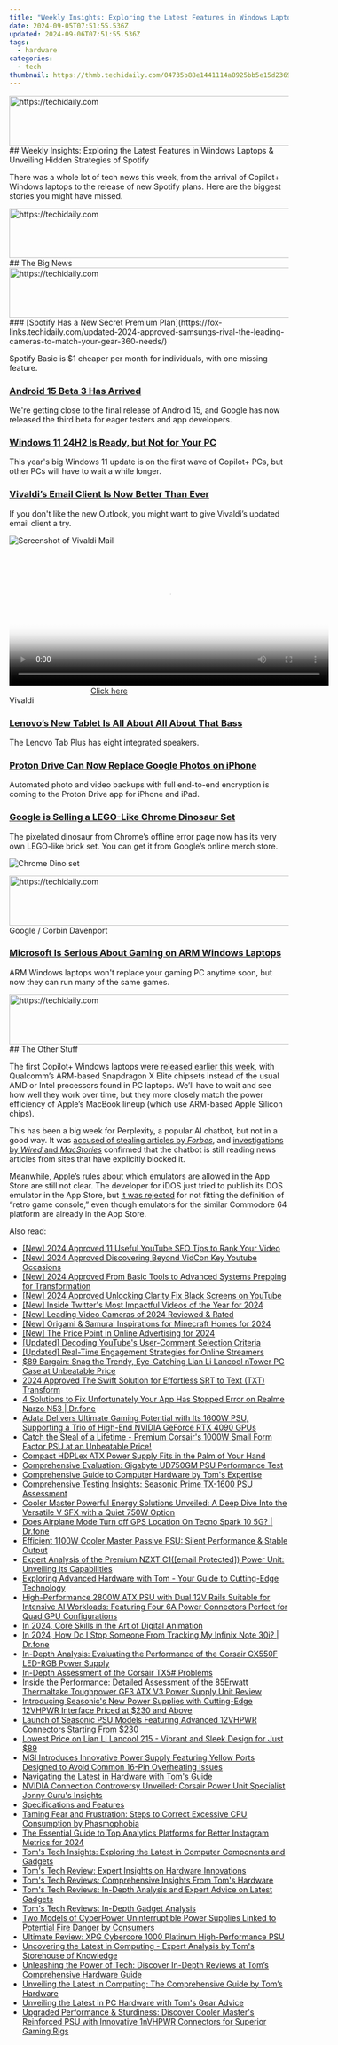 ```yaml
---
title: "Weekly Insights: Exploring the Latest Features in Windows Laptops & Unveiling Hidden Strategies of Spotify"
date: 2024-09-05T07:51:55.536Z
updated: 2024-09-06T07:51:55.536Z
tags:
  - hardware
categories:
  - tech
thumbnail: https://thmb.techidaily.com/04735b88e1441114a8925bb5e15d2369f293d2c3a93400105413a698d6a65c62.jpg
---
```


<!-- affiliate ads begin -->
<a href="https://appsumo.8odi.net/c/5597632/2123740/7443" target="_top" id="2123740">
  <img src="//a.impactradius-go.com/display-ad/7443-2123740" border="0" alt="https://techidaily.com" width="728" height="90"/>
</a>
<img height="0" width="0" src="https://appsumo.8odi.net/i/5597632/2123740/7443" style="position:absolute;visibility:hidden;" border="0" />
<!-- affiliate ads end -->
## Weekly Insights: Exploring the Latest Features in Windows Laptops & Unveiling Hidden Strategies of Spotify

There was a whole lot of tech news this week, from the arrival of Copilot+ Windows laptops to the release of new Spotify plans. Here are the biggest stories you might have missed.

<!-- affiliate ads begin -->
<a href="https://aligracehair.sjv.io/c/5597632/1896560/19272" target="_top" id="1896560">
  <img src="//a.impactradius-go.com/display-ad/19272-1896560" border="0" alt="https://techidaily.com" width="728" height="90"/>
</a>
<img height="0" width="0" src="https://aligracehair.sjv.io/i/5597632/1896560/19272" style="position:absolute;visibility:hidden;" border="0" />
<!-- affiliate ads end -->
##  The Big News

<!-- affiliate ads begin -->
<a href="https://appsumo.8odi.net/c/5597632/2068408/7443" target="_top" id="2068408">
  <img src="//a.impactradius-go.com/display-ad/7443-2068408" border="0" alt="https://techidaily.com" width="728" height="90"/>
</a>
<img height="0" width="0" src="https://appsumo.8odi.net/i/5597632/2068408/7443" style="position:absolute;visibility:hidden;" border="0" />
<!-- affiliate ads end -->
### [Spotify Has a New Secret Premium Plan](https://fox-links.techidaily.com/updated-2024-approved-samsungs-rival-the-leading-cameras-to-match-your-gear-360-needs/) 

 Spotify Basic is $1 cheaper per month for individuals, with one missing feature.

### [Android 15 Beta 3 Has Arrived](https://article-knowledge.techidaily.com/new-2024-approved-unveiling-cropped-lengths-imovies-automatic-trimming-logic/) 

 We're getting close to the final release of Android 15, and Google has now released the third beta for eager testers and app developers.

### [Windows 11 24H2 Is Ready, but Not for Your PC](https://extra-tips.techidaily.com/beginners-guide-to-windows-11-audible-recording/) 

 This year's big Windows 11 update is on the first wave of Copilot+ PCs, but other PCs will have to wait a while longer.

### [Vivaldi’s Email Client Is Now Better Than Ever](https://extra-resources.techidaily.com/epic-narrative-institute-premier-choices/) 

 If you don't like the new Outlook, you might want to give Vivaldi’s updated email client a try.

![Screenshot of Vivaldi Mail](https://static1.howtogeekimages.com/wordpress/wp-content/uploads/2024/06/1920w_mail_preview.jpeg) 

<!-- affiliate ads begin -->
<span id="1983573">
					<video width="576" height="240" style="cursor:pointer"
           poster="//a.impactradius-go.com/display-clicktoplayimage/1983573.png"
           onclick="if(!this.playClicked){this.play();this.setAttribute('controls',true);this.playClicked=true;}">
	   <source src="//a.impactradius-go.com/display-ad/22993-1983573">
	   <img src="//a.impactradius-go.com/display-clicktoplayimage/1983573.png" style="border: none; height: 100%; width: 100%; object-fit: contain">
	</video>
	<div style="width:360px;text-align:center"><a href="javascript:window.open(decodeURIComponent('https%3A%2F%2Fhomestyler.sjv.io%2Fc%2F5597632%2F1983573%2F22993'), '_blank');void(0);">Click here</a></div>
</span>
<img height="0" width="0" src="https://imp.pxf.io/i/5597632/1983573/22993" style="position:absolute;visibility:hidden;" border="0" />
<!-- affiliate ads end -->
Vivaldi

### [Lenovo’s New Tablet Is All About All About That Bass](https://fox-glue.techidaily.com/updated-2024-approved-legacy-in-pixels-iphone-x-memories-photography/) 

 The Lenovo Tab Plus has eight integrated speakers.

### [Proton Drive Can Now Replace Google Photos on iPhone](https://win-amazing.techidaily.com/1722970879070-get-the-latest-realtek-pci-express-fe-chipset-drivers-on-windows-10-no-cost/) 

 Automated photo and video backups with full end-to-end encryption is coming to the Proton Drive app for iPhone and iPad.

### [Google is Selling a LEGO-Like Chrome Dinosaur Set](https://techno-recovery.techidaily.com/yahoo-mail-alert-what-to-do-when-your-inbox-stops-populating-emails/) 

 The pixelated dinosaur from Chrome’s offline error page now has its very own LEGO-like brick set. You can get it from Google’s online merch store.

![Chrome Dino set](https://static1.howtogeekimages.com/wordpress/wp-content/uploads/2024/06/dino.jpg) 

<!-- affiliate ads begin -->
<a href="https://aligracehair.sjv.io/c/5597632/1972670/19272" target="_top" id="1972670">
  <img src="//a.impactradius-go.com/display-ad/19272-1972670" border="0" alt="https://techidaily.com" width="728" height="90"/>
</a>
<img height="0" width="0" src="https://aligracehair.sjv.io/i/5597632/1972670/19272" style="position:absolute;visibility:hidden;" border="0" />
<!-- affiliate ads end -->
Google / Corbin Davenport

### [Microsoft Is Serious About Gaming on ARM Windows Laptops](https://some-knowledge.techidaily.com/updated-humorhatchery-app/) 

 ARM Windows laptops won't replace your gaming PC anytime soon, but now they can run many of the same games.

<!-- affiliate ads begin -->
<a href="https://aligracehair.sjv.io/c/5597632/1902294/19272" target="_top" id="1902294">
  <img src="//a.impactradius-go.com/display-ad/19272-1902294" border="0" alt="https://techidaily.com" width="728" height="90"/>
</a>
<img height="0" width="0" src="https://aligracehair.sjv.io/i/5597632/1902294/19272" style="position:absolute;visibility:hidden;" border="0" />
<!-- affiliate ads end -->
##  The Other Stuff

 The first Copilot+ Windows laptops were [released earlier this week](https://blogs.windows.com/devices/2024/06/18/top-things-to-know-about-copilot-pcs-from-microsoft-surface-available-today-at-microsoft-com/), with Qualcomm’s ARM-based Snapdragon X Elite chipsets instead of the usual AMD or Intel processors found in PC laptops. We’ll have to wait and see how well they work over time, but they more closely match the power efficiency of Apple’s MacBook lineup (which use ARM-based Apple Silicon chips).

 This has been a big week for Perplexity, a popular AI chatbot, but not in a good way. It was [accused of stealing articles by _Forbes_](https://www.axios.com/2024/06/18/forbes-perplexity-ai-legal-action-copyright), and [investigations by _Wired_ and _MacStories_](https://www.macstories.net/stories/wired-confirms-perplexity-is-bypassing-efforts-by-websites-to-block-its-web-crawler/) confirmed that the chatbot is still reading news articles from sites that have explicitly blocked it.

 Meanwhile, [Apple’s rules](https://android-transfer.techidaily.com/in-2024-how-to-transfer-data-from-samsung-galaxy-a34-5g-to-samsung-phone-drfone-by-drfone-transfer-from-android-transfer-from-android/) about which emulators are allowed in the App Store are still not clear. The developer for iDOS just tried to publish its DOS emulator in the App Store, but [it was rejected](https://litchie.com/2024/04/new-hope) for not fitting the definition of “retro game console,” even though emulators for the similar Commodore 64 platform are already in the App Store.

<ins class="adsbygoogle"
     style="display:block"
     data-ad-format="autorelaxed"
     data-ad-client="ca-pub-7571918770474297"
     data-ad-slot="1223367746"></ins>



<ins class="adsbygoogle"
     style="display:block"
     data-ad-client="ca-pub-7571918770474297"
     data-ad-slot="8358498916"
     data-ad-format="auto"
     data-full-width-responsive="true"></ins>

<span class="atpl-alsoreadstyle">Also read:</span>
<div><ul>
<li><a href="https://facebook-video-share.techidaily.com/new-2024-approved-11-useful-youtube-seo-tips-to-rank-your-video/"><u>[New] 2024 Approved  11 Useful YouTube SEO Tips to Rank Your Video</u></a></li>
<li><a href="https://facebook-video-share.techidaily.com/new-2024-approved-discovering-beyond-vidcon-key-youtube-occasions/"><u>[New] 2024 Approved  Discovering Beyond VidCon  Key Youtube Occasions</u></a></li>
<li><a href="https://fox-http.techidaily.com/new-2024-approved-from-basic-tools-to-advanced-systems-prepping-for-transformation/"><u>[New] 2024 Approved  From Basic Tools to Advanced Systems  Prepping for Transformation</u></a></li>
<li><a href="https://youtube-sure.techidaily.com/024-approved-unlocking-clarity-fix-black-screens-on-youtube/"><u>[New] 2024 Approved  Unlocking Clarity  Fix Black Screens on YouTube</u></a></li>
<li><a href="https://twitter-clips.techidaily.com/new-inside-twitters-most-impactful-videos-of-the-year-for-2024/"><u>[New] Inside Twitter's Most Impactful Videos of the Year for 2024</u></a></li>
<li><a href="https://extra-guidance.techidaily.com/new-leading-video-cameras-of-2024-reviewed-and-rated/"><u>[New] Leading Video Cameras of 2024 Reviewed & Rated</u></a></li>
<li><a href="https://remote-screen-capture.techidaily.com/new-origami-and-samurai-inspirations-for-minecraft-homes-for-2024/"><u>[New] Origami & Samurai Inspirations for Minecraft Homes for 2024</u></a></li>
<li><a href="https://fox-helps.techidaily.com/new-the-price-point-in-online-advertising-for-2024/"><u>[New] The Price Point in Online Advertising for 2024</u></a></li>
<li><a href="https://youtube-clips.techidaily.com/updated-decoding-youtubes-user-comment-selection-criteria/"><u>[Updated] Decoding YouTube's User-Comment Selection Criteria</u></a></li>
<li><a href="https://fox-friendly.techidaily.com/updated-real-time-engagement-strategies-for-online-streamers/"><u>[Updated] Real-Time Engagement Strategies for Online Streamers</u></a></li>
<li><a href="https://hardware-reviews.techidaily.com/89-bargain-snag-the-trendy-eye-catching-lian-li-lancool-ntower-pc-case-at-unbeatable-price/"><u>$89 Bargain: Snag the Trendy, Eye-Catching Lian Li Lancool nTower PC Case at Unbeatable Price</u></a></li>
<li><a href="https://some-skills.techidaily.com/2024-approved-the-swift-solution-for-effortless-srt-to-text-txt-transform/"><u>2024 Approved  The Swift Solution for Effortless SRT to Text (TXT) Transform</u></a></li>
<li><a href="https://howto.techidaily.com/4-solutions-to-fix-unfortunately-your-app-has-stopped-error-on-realme-narzo-n53-drfone-by-drfone-fix-android-problems-fix-android-problems/"><u>4 Solutions to Fix Unfortunately Your App Has Stopped Error on Realme Narzo N53 | Dr.fone</u></a></li>
<li><a href="https://hardware-reviews.techidaily.com/adata-delivers-ultimate-gaming-potential-with-its-1600w-psu-supporting-a-trio-of-high-end-nvidia-geforce-rtx-4090-gpus/"><u>Adata Delivers Ultimate Gaming Potential with Its 1600W PSU, Supporting a Trio of High-End NVIDIA GeForce RTX 4090 GPUs</u></a></li>
<li><a href="https://hardware-reviews.techidaily.com/1723964494295-catch-the-steal-of-a-lifetime-premium-corsairs-1000w-small-form-factor-psu-at-an-unbeatable-price/"><u>Catch the Steal of a Lifetime - Premium Corsair's 1000W Small Form Factor PSU at an Unbeatable Price!</u></a></li>
<li><a href="https://hardware-reviews.techidaily.com/compact-hdplex-atx-power-supply-fits-in-the-palm-of-your-hand/"><u>Compact HDPLex ATX Power Supply Fits in the Palm of Your Hand</u></a></li>
<li><a href="https://hardware-reviews.techidaily.com/comprehensive-evaluation-gigabyte-ud750gm-psu-performance-test/"><u>Comprehensive Evaluation: Gigabyte UD750GM PSU Performance Test</u></a></li>
<li><a href="https://hardware-reviews.techidaily.com/comprehensive-guide-to-computer-hardware-by-toms-expertise/"><u>Comprehensive Guide to Computer Hardware by Tom's Expertise</u></a></li>
<li><a href="https://hardware-reviews.techidaily.com/comprehensive-testing-insights-seasonic-prime-tx-1600-psu-assessment/"><u>Comprehensive Testing Insights: Seasonic Prime TX-1600 PSU Assessment</u></a></li>
<li><a href="https://hardware-reviews.techidaily.com/cooler-master-powerful-energy-solutions-unveiled-a-deep-dive-into-the-versatile-v-sfx-with-a-quiet-750w-option/"><u>Cooler Master Powerful Energy Solutions Unveiled: A Deep Dive Into the Versatile V SFX with a Quiet 750W Option</u></a></li>
<li><a href="https://fake-location.techidaily.com/does-airplane-mode-turn-off-gps-location-on-tecno-spark-10-5g-drfone-by-drfone-virtual-android/"><u>Does Airplane Mode Turn off GPS Location On Tecno Spark 10 5G? | Dr.fone</u></a></li>
<li><a href="https://hardware-reviews.techidaily.com/efficient-1100w-cooler-master-passive-psu-silent-performance-and-stable-output/"><u>Efficient 1100W Cooler Master Passive PSU: Silent Performance & Stable Output</u></a></li>
<li><a href="https://hardware-reviews.techidaily.com/expert-analysis-of-the-premium-nzxt-c1email-protected-power-unit-unveiling-its-capabilities/"><u>Expert Analysis of the Premium NZXT C1([email Protected]) Power Unit: Unveiling Its Capabilities</u></a></li>
<li><a href="https://hardware-reviews.techidaily.com/exploring-advanced-hardware-with-tom-your-guide-to-cutting-edge-technology/"><u>Exploring Advanced Hardware with Tom - Your Guide to Cutting-Edge Technology</u></a></li>
<li><a href="https://hardware-reviews.techidaily.com/high-performance-2800w-atx-psu-with-dual-12v-rails-suitable-for-intensive-ai-workloads-featuring-four-6a-power-connectors-perfect-for-quad-gpu-configuration23/"><u>High-Performance 2800W ATX PSU with Dual 12V Rails Suitable for Intensive AI Workloads: Featuring Four 6A Power Connectors Perfect for Quad GPU Configurations</u></a></li>
<li><a href="https://extra-information.techidaily.com/in-2024-core-skills-in-the-art-of-digital-animation/"><u>In 2024, Core Skills in the Art of Digital Animation</u></a></li>
<li><a href="https://android-location-track.techidaily.com/in-2024-how-do-i-stop-someone-from-tracking-my-infinix-note-30i-drfone-by-drfone-virtual-android/"><u>In 2024, How Do I Stop Someone From Tracking My Infinix Note 30i? | Dr.fone</u></a></li>
<li><a href="https://hardware-reviews.techidaily.com/in-depth-analysis-evaluating-the-performance-of-the-corsair-cx550f-led-rgb-power-supply/"><u>In-Depth Analysis: Evaluating the Performance of the Corsair CX550F LED-RGB Power Supply</u></a></li>
<li><a href="https://hardware-reviews.techidaily.com/in-depth-assessment-of-the-corsair-tx5-problems/"><u>In-Depth Assessment of the Corsair TX5# Problems</u></a></li>
<li><a href="https://hardware-reviews.techidaily.com/inside-the-performance-detailed-assessment-of-the-85erwatt-thermaltake-toughpower-gf3-atx-v3-power-supply-unit-review/"><u>Inside the Performance: Detailed Assessment of the 85Erwatt Thermaltake Toughpower GF3 ATX V3 Power Supply Unit Review</u></a></li>
<li><a href="https://hardware-reviews.techidaily.com/introducing-seasonics-new-power-supplies-with-cutting-edge-12vhpwr-interface-priced-at-230-and-above/"><u>Introducing Seasonic's New Power Supplies with Cutting-Edge 12VHPWR Interface Priced at $230 and Above</u></a></li>
<li><a href="https://hardware-reviews.techidaily.com/launch-of-seasonic-psu-models-featuring-advanced-12vhpwr-connectors-starting-from-230/"><u>Launch of Seasonic PSU Models Featuring Advanced 12VHPWR Connectors Starting From $230</u></a></li>
<li><a href="https://hardware-reviews.techidaily.com/1723964496458-lowest-price-on-lian-li-lancool-215-vibrant-and-sleek-design-for-just-89/"><u>Lowest Price on Lian Li Lancool 215 - Vibrant and Sleek Design for Just $89</u></a></li>
<li><a href="https://hardware-reviews.techidaily.com/msi-introduces-innovative-power-supply-featuring-yellow-ports-designed-to-avoid-common-16-pin-overheating-issues/"><u>MSI Introduces Innovative Power Supply Featuring Yellow Ports Designed to Avoid Common 16-Pin Overheating Issues</u></a></li>
<li><a href="https://hardware-reviews.techidaily.com/navigating-the-latest-in-hardware-with-toms-guide/"><u>Navigating the Latest in Hardware with Tom's Guide</u></a></li>
<li><a href="https://hardware-reviews.techidaily.com/nvidia-connection-controversy-unveiled-corsair-power-unit-specialist-jonny-gurus-insights/"><u>NVIDIA Connection Controversy Unveiled: Corsair Power Unit Specialist Jonny Guru's Insights</u></a></li>
<li><a href="https://hardware-reviews.techidaily.com/specifications-and-features/"><u>Specifications and Features</u></a></li>
<li><a href="https://win-solutions.techidaily.com/taming-fear-and-frustration-steps-to-correct-excessive-cpu-consumption-by-phasmophobia/"><u>Taming Fear and Frustration: Steps to Correct Excessive CPU Consumption by Phasmophobia</u></a></li>
<li><a href="https://instagram-video-recordings.techidaily.com/the-essential-guide-to-top-analytics-platforms-for-better-instagram-metrics-for-2024/"><u>The Essential Guide to Top Analytics Platforms for Better Instagram Metrics for 2024</u></a></li>
<li><a href="https://hardware-reviews.techidaily.com/toms-tech-insights-exploring-the-latest-in-computer-components-and-gadgets/"><u>Tom's Tech Insights: Exploring the Latest in Computer Components and Gadgets</u></a></li>
<li><a href="https://hardware-reviews.techidaily.com/toms-tech-review-expert-insights-on-hardware-innovations/"><u>Tom's Tech Review: Expert Insights on Hardware Innovations</u></a></li>
<li><a href="https://hardware-reviews.techidaily.com/toms-tech-reviews-comprehensive-insights-from-toms-hardware/"><u>Tom's Tech Reviews: Comprehensive Insights From Tom's Hardware</u></a></li>
<li><a href="https://hardware-reviews.techidaily.com/toms-tech-reviews-in-depth-analysis-and-expert-advice-on-latest-gadgets/"><u>Tom's Tech Reviews: In-Depth Analysis and Expert Advice on Latest Gadgets</u></a></li>
<li><a href="https://hardware-reviews.techidaily.com/toms-tech-reviews-in-depth-gadget-analysis-t17239718750361/"><u>Tom's Tech Reviews: In-Depth Gadget Analysis</u></a></li>
<li><a href="https://hardware-reviews.techidaily.com/two-models-of-cyberpower-uninterruptible-power-supplies-linked-to-potential-fire-danger-by-consumers/"><u>Two Models of CyberPower Uninterruptible Power Supplies Linked to Potential Fire Danger by Consumers</u></a></li>
<li><a href="https://hardware-reviews.techidaily.com/ultimate-review-xpg-cybercore-1000-platinum-high-performance-psu/"><u>Ultimate Review: XPG Cybercore 1000 Platinum High-Performance PSU</u></a></li>
<li><a href="https://hardware-reviews.techidaily.com/uncovering-the-latest-in-computing-expert-analysis-by-toms-storehouse-of-knowledge/"><u>Uncovering the Latest in Computing - Expert Analysis by Tom's Storehouse of Knowledge</u></a></li>
<li><a href="https://hardware-reviews.techidaily.com/unleashing-the-power-of-tech-discover-in-depth-reviews-at-toms-comprehensive-hardware-guide/"><u>Unleashing the Power of Tech: Discover In-Depth Reviews at Tom’s Comprehensive Hardware Guide</u></a></li>
<li><a href="https://hardware-reviews.techidaily.com/unveiling-the-latest-in-computing-the-comprehensive-guide-by-toms-hardware/"><u>Unveiling the Latest in Computing: The Comprehensive Guide by Tom’s Hardware</u></a></li>
<li><a href="https://hardware-reviews.techidaily.com/unveiling-the-latest-in-pc-hardware-with-toms-gear-advice/"><u>Unveiling the Latest in PC Hardware with Tom's Gear Advice</u></a></li>
<li><a href="https://hardware-reviews.techidaily.com/upgraded-performance-and-sturdiness-discover-cooler-masters-reinforced-psu-with-innovative-1nvhpwr-connectors-for-superior-gaming-rigs/"><u>Upgraded Performance & Sturdiness: Discover Cooler Master's Reinforced PSU with Innovative 1nVHPWR Connectors for Superior Gaming Rigs</u></a></li>
</ul></div>

